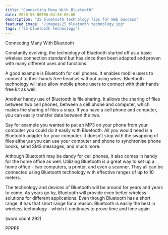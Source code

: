 ```yaml
---
title: "Connecting Many With Bluetooth"
date: 2020-06-06T06:04:58-08:00
description: "25 bluetooth technology Tips for Web Success"
featured_image: "/images/25 bluetooth technology.jpg"
tags: ["25 bluetooth technology"]
---
```


Connecting Many With Bluetooth

Constantly evolving, the technology of Bluetooth 
started off as a basic wireless connection standard
but has since then been adapted and proven with many
different uses and functions.

A good example is Bluetooth for cell phones.  It
enables mobile users to connect to their hands free
headset without using wires.  Bluetooth technology
will also allow mobile phone users to connect 
with their hands free kit as well.

Another handy use of Bluetooth is file sharing.  It
allows the sharing of files between two cell phones,
between a cell phone and computer, which makes the
sharing of files a snap.  If you have a cell phone
and computer, you can easily transfer data between
the two.

Say for example you wanted to put an MP3 on your
phone from your computer you could do it easily 
with Bluetooth.  All you would need is a Bluetooth
adapter for your computer.  It doesn't stop with the 
swapping of files either,as you can use your computer 
and phone to synchronise phone books, send SMS messages, 
and much more.

Although Bluetooth may be dandy for cell phones,
it also comes in handy for the home office as well.
Utilizing Bluetooth is a great way to set up a
home office - two computers, a printer, and even a
scanner.  They all can be connected using Bluetooth
technology with effective ranges of up to 10 meters.

The technology and devices of Bluetooth will be
around for years and years to come.  As years go
by, Bluetooth will provide even better wireless
solutions for different applications.  Even though
Bluetooth has a short range, it has that short
range for a reason.  Bluetooth is easily the best
in wireless technology - which it continues to 
prove time and time again.

(word count 292)

PPPPP
